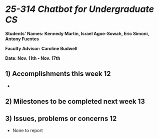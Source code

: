 # *25-314 Chatbot for Undergraduate CS*

**Students' Names: Kennedy Martin, Israel Agoe-Sowah, Eric Simoni, Antony Fuentes**

**Faculty Advisor: Caroline Budwell**

**Date: Nov. 11th - Nov. 17th**

## 1) Accomplishments this week 12
   - 

## 2) Milestones to be completed next week 13
   

## 3) Issues, problems or concerns 12
   - None to report
